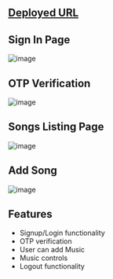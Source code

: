 ## [Deployed URL](https://music-player-tau-two.vercel.app/)

## Sign In Page 

![image](https://user-images.githubusercontent.com/103938174/216248936-44cb6dc9-908a-4fd9-871c-69c6a3596ee0.png)



## OTP Verification 
![image](https://user-images.githubusercontent.com/103938174/216249080-07ba45f2-3ce7-4a81-9180-23f09c73d0bf.png)


## Songs Listing Page 
![image](https://user-images.githubusercontent.com/103938174/216249407-95f606ad-c0d2-4d90-b890-c2b2878b7ee7.png)



## Add Song 
![image](https://user-images.githubusercontent.com/103938174/216249528-d3d4fa61-1671-484d-897d-6aa906ed748f.png)

## Features
- Signup/Login functionality
- OTP verification
- User can add Music
- Music controls
- Logout functionality
